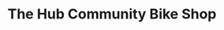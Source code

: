 ---
title: "The Hub Community Bike Shop"
url: /bellingham/the-hub-community-bike-shop/
shop: bicycle
---